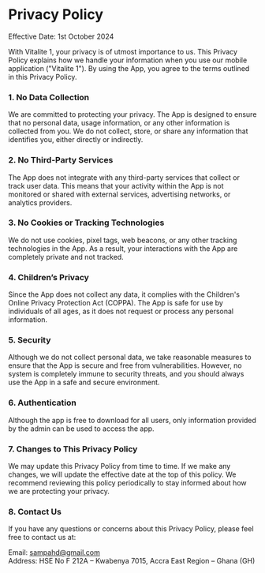 # Privacy Policy

Effective Date: 1st October 2024

With Vitalite 1, your privacy is of utmost importance to us. This Privacy Policy explains how we handle your information when you use our mobile application ("Vitalite 1"). By using the App, you agree to the terms outlined in this Privacy Policy.

### 1. No Data Collection

We are committed to protecting your privacy. The App is designed to ensure that no personal data, usage information, or any other information is collected from you. We do not collect, store, or share any information that identifies you, either directly or indirectly.

### 2. No Third-Party Services

The App does not integrate with any third-party services that collect or track user data. This means that your activity within the App is not monitored or shared with external services, advertising networks, or analytics providers.

### 3. No Cookies or Tracking Technologies

We do not use cookies, pixel tags, web beacons, or any other tracking technologies in the App. As a result, your interactions with the App are completely private and not tracked.

### 4. Children’s Privacy

Since the App does not collect any data, it complies with the Children's Online Privacy Protection Act (COPPA). The App is safe for use by individuals of all ages, as it does not request or process any personal information. 

### 5. Security

Although we do not collect personal data, we take reasonable measures to ensure that the App is secure and free from vulnerabilities. However, no system is completely immune to security threats, and you should always use the App in a safe and secure environment.

### 6. Authentication

Although the app is free to download for all users, only information provided by the admin can be used to access the app. 


### 7. Changes to This Privacy Policy

We may update this Privacy Policy from time to time. If we make any changes, we will update the effective date at the top of this policy. We recommend reviewing this policy periodically to stay informed about how we are protecting your privacy.

### 8. Contact Us

If you have any questions or concerns about this Privacy Policy, please feel free to contact us at:

Email: sampahd@gmail.com  
Address: HSE No F 212A – Kwabenya 7015, Accra East Region – Ghana (GH)
